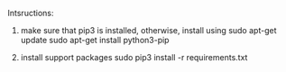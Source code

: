 Intsructions:
1) make sure that pip3 is installed, otherwise, install using
sudo apt-get update
sudo apt-get install python3-pip

2) install support packages
sudo pip3 install -r requirements.txt


